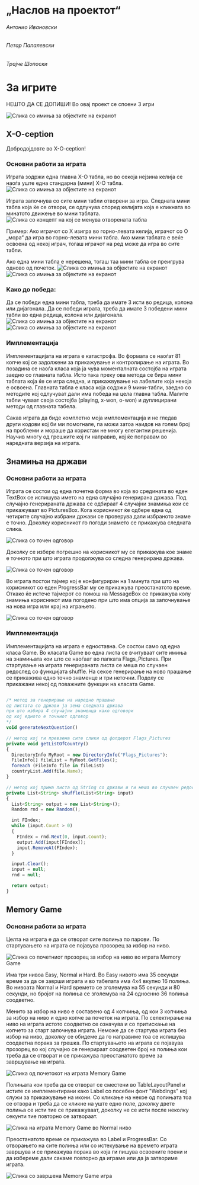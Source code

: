 # „Наслов на проектот“

###### Антонио Ивановски
###### Петар Папалевски
###### Трајче Шопоски

# За игрите
НЕШТО ДА СЕ ДОПИШИ! Во овај проект се споени 3 игри

![Слика со имиња за објектите на екранот](/readme_images/main.png) 

## X-O-ception
Добродојдовте во X-O-ception!

### Основни работи за играта
Играта зодржи една главна X-O табла, но во секоја нејзина келија се наоѓа уште една стандарна (мини) X-O табла.
![Слика со имиња за објектите на екранот](/readme_images/xoception_intro_1.png)

Играта започнува со сите мини табли отворени за игра. Следната мини табла која ќе се отвори, се одлучува според келијата која е кликната во минатото движење во мини таблата.
![Слика со концепт на кој се менува отворената табла](/readme_images/xoception_intro_2.png)

Пример: Ако играчот со X изигра во горно-левата келија, играчот со O „мора“ да игра во горно-левата мини табла.
Ако мини таблата е веќе освоена од некој играч, тогаш играчот на ред може да игра во сите табли.

Ако една мини табла е нерешена, тогаш таа мини табла се преигрува одново од почеток.
![Слика со имиња за објектите на екранот](/readme_images/xoception_draw_1.png) ![Слика со имиња за објектите на екранот](/readme_images/xoception_draw_2.png)

### Како до победа:
Да се победи една мини табла, треба да имате 3 исти во редица, колона или дијагонала.
Да се победи играта, треба да имате 3 победени мини табли во една редица, колона или дијагонала.
![Слика со имиња за објектите на екранот](/readme_images/xoception_win_1.png) ![Слика со имиња за објектите на екранот](/readme_images/xoception_win_2.png)

### Имплементација
Имплементацијата на играта е катастрофа. Во формата се наоѓат 81 копче кој се задолжени за прикажување и контролирање на играта. Во позадина се наоѓа класа која ја чува моменталната состојба на играта заедно со главната табла. Исто така преку ова метода се бира мини таблата која ќе се игра следна, и прикажвување на лабелите која некоја е освоена. 
Главната табла е класа која содржи 9 мини-табли, заедно со методите кој одлучуват дали има победа на цела главна табла.
Малите табли чуваат своја состојба (playing, x-won, o-won) и дуплицирани методи од главната табела.

Сакав играта да биде комплетно моја имплементација и не гледав други кодови кој би ми помогнале, па можи затоа наидов на голем број на проблеми и мораше да користам не многу елегантни решенија. Научив многу од грешките кој ги направив, кој ќе поправам во наредната верзија на играта.


## Знамиња на држави

### Основни работи за играта
Играта се состои од една почетна форма во која во средината во еден TextBox се испишува името на една случајно генерирана држава. Под случајно генерираната држава се одбираат 4 случајни знамиња кои се прикажуваат во PicturesBox.
Кога корисникот ќе одбере една од четирите случајно избрани држави се проверува дали избраното знаме е точно. Доколку корисникот го погоди знамето се прикажува следната слика.

![Слика со точен одговор](/readme_images/flags_true.png)

Доколку се избере погрешно на корисникот му се прикажува кое знаме е точното при што играта продолжува со следна генерирана држава.

![Слика со точен одговор](/readme_images/flags_false.PNG)

Во играта постои тајмер кој е конфигуриран на 1 минута при што на корисникот со еден ProgressBar му се прикажува преостанатото време. Откако ќе истече тајмерот со помош на MessageBox се прикажува колу знамиња корисникот има погодено при што има опција за започнување на нова игра или крај на играњето.

![Слика со точен одговор](/readme_images/flags_finish.PNG)

### Имплементација
Имплементацијата на играта е едноставна. Се состои само од една класа Game. Во класата Game во една листа се вчитуваат сите имиња на знамињата кои што се наоѓаат во папката Flags_Pictures. При стартување на играта генерираната листа се меша по случаен редослед со функцијата shuffle. На секое генерирање на ново прашање се прикажива едно точно знаменце и три неточни. Подолу се прикажани некој од поважните функции на класата Game.
```javascript

/* метод за генерирање на наредно прашање
од листата со држави ја зема следната држава
при што избира 4 случајни знаменца како одговори 
од кој едното е точниот одговор
*/ 
void generateNextQuestion()

// метод кој ги превзема сите слики од фолдерот Flags_Pictures
private void getListOfCountry()
{
  DirectoryInfo MyRoot = new DirectoryInfo("Flags_Pictures");
  FileInfo[] fileList = MyRoot.GetFiles();
  foreach (FileInfo file in fileList)
  countryList.Add(file.Name);
}

// метод кој прима листа од String со држави и ги меша во случаен редослед
private List<String> shuffle(List<String> input)
{
  List<String> output = new List<String>();
  Random rnd = new Random();

  int FIndex;
  while (input.Count > 0)
  {
    FIndex = rnd.Next(0, input.Count);
    output.Add(input[FIndex]);
    input.RemoveAt(FIndex);
  }

  input.Clear();
  input = null;
  rnd = null;

  return output;
}
```


## Memory Game

### Основни работи за играта
Целта на играта е да се отворат сите полиња по парови. По стартувањето на играта се појавува прозорец за избор на ниво.

![Слика со почетниот прозорец за избор на ниво во играта Memory Game](/readme_images/Memory_game_glavno_meni.png)

Има три нивоа Easy, Normal и Hard. Во Easy нивото има 35 секунди време за да се заврши играта и во табелата има 4x4 вкупно 16 полиња.
Во нивоата Normal и Hard времето се зголемува на 55 секунди и 80 секунди, но бројот на полиња се зголемува на 24 односнно 36 полиња соодветно.

Менито за избор на ниво е составено од 4 копчиња, од кои 3 копчиња за избор на ниво и едно копче за почеток на играта. 
По селектирање на ниво на играта истото соодветно се означува и со притискање на копчето за старт започнува играта.
Неможе да се стартува играта без избор на ниво, доколку се обидеме да го направиме тоа се испишува соодветна порака за грешка.
По стартувањето на играта се појавува прозорец во кој случајно се генерираат соодветен број на полиња кои треба да се отворат и се прикажува преостанатото време за завршување на играта.

![Слика од почетокот на играта Memory Game](/readme_images/Memory_game_easy.png)

Полињата кои треба да се отворат се сместени во TableLayoutPanel и истите се имплементирани како Label со посебен фонт "Webdings" кој служи за прикажување на икони.
Со кликање на некое од полињата тоа се отвора и треба да се кликне на уште едно поле, доколку двете полиња се исти тие се прикажуваат, доколку не се исти после неколку секунти тие повторно се затвораат.

![Слика на играта Memory Game во Normal ниво](/readme_images/memory_game_hard.png)

Преостанатото време се прикажува во Label и ProgressBar. Со отворањето на сите полиња или со истекување на времето играта завршува и се прикажува порака во која ги пишува освоените поени и да избереме дали сакаме повторно да играме или да ја затвориме играта.

![Слика со завршена Memory Game игра](/readme_images/memory_game_normal_finish.png)
